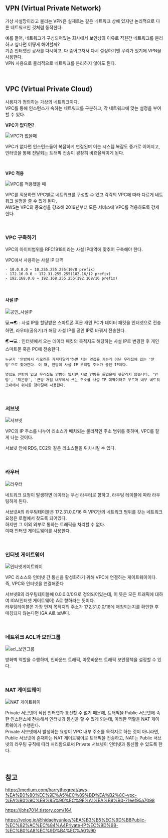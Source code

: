 ## VPN (Virtual Private Network)
가상 사설망이라고 불리는 VPN은 실제로는 같은 네트워크 상에 있지만 논리적으로 다른 네트워크인 것처럼 동작한다.

예를 들어, 네트워크가 구성되어있는 회사에서 보안상의 이유로 직원간 네트워크를 분리하고 싶다면 어떻게 해야할까?  
기존 인터넷선 공사를 다시하고, 다 뜯어고쳐서 다시 설정하기엔 무리가 있기에 VPN을 사용한다.  
VPN 사용으로 물리적으로 네트워크를 분리하지 않아도 된다.

<br>

## VPC (Virtual Private Cloud)
사용자가 정의하는 가상의 네트워크이다.  
VPC를 통해 인스턴스가 속하는 네트워크를 구분하고, 각 네트워크에 맞는 설정을 부여할 수 있다.

**VPC가 없다면?**

![VPC가 없을때](https://user-images.githubusercontent.com/59812251/174433777-ce7d1526-bf67-4c58-b18a-6f899c24846d.png)

VPC가 없다면 인스턴스들이 복잡하게 연결된며 이는 시스템 복잡도 증가로 이어지고, 인터넷을 통해 전달되는 트래픽 전송이 굉장히 비효율적이게 된다.

<br>

**VPC 적용**

![VPC를 적용했을 때](https://user-images.githubusercontent.com/59812251/174433780-244d291a-ce1e-42f1-9a1b-b37480f65354.png)

VPC를 적용하면 VPC별로 네트워크를 구성할 수 있고 각각의 VPC에 따라 다르게 네트워크 설정을 줄 수 있게 된다.  
AWS는 VPC의 중요성을 강조해 2019년부터 모든 서비스에 VPC를 적용하도록 강제한다.

<br>

### VPC 구축하기
VPC의 아이피범위를 RFC1918이라는 사설 IP대역에 맞추어 구축해야 한다.

VPC에서 사용하는 사설 IP 대역
```
- 10.0.0.0 ~ 10.255.255.255(10/8 prefix)
- 172.16.0.0 ~ 172.31.255.255(182.16/12 prefix)
- 192.168.0.0 ~ 192.168.255.255(192.168/16 prefix)
```

<br>

#### 사설 IP

![공인_사설IP](https://user-images.githubusercontent.com/59812251/174434145-67d47d96-66ee-46d8-8ef2-de43cc9567f2.png)

💻➡🌏 : 사설 IP를 할당받은 스마트폰 혹은 개인 PC가 데이터 패킷을 인터넷으로 전송하면, 라우터(공유기)가 해당 사설 IP를 공인 IP로 바꿔서 전송한다.

🌏➡💻 : 인터넷에서 오는 데이터 패킷의 목적지도 해당하는 사설 IP로 변경한 후 개인 스마트폰 혹은 PC에 전송한다.

```
누군가 '안방에서 리모컨좀 가져다달라'하면 저는 옆집을 가는게 아닌 우리집에 있는 '안방'으로 찾아간다. 이 때, 안방이 사설 IP 우리집 주소가 공인 IP이다.

옆집도 안방이 있고 우리집도 안방이 있지만 서로 안방을 들었을때 헷갈리지 않습니다. '안방', '작은방', '큰방'처럼 내부에서 쓰는 주소를 사설 IP 대역이라고 부르며 내부 네트워크내에서 위치를 찾아갈때 사용한다.
```

<br>

### 서브넷

![서브넷](https://user-images.githubusercontent.com/59812251/174434522-ce5b87a0-7046-4104-b3b0-af6b6995b617.png)

VPC의 IP 주소를 나누어 리소스가 배치되는 물리적인 주소 범위를 뜻하며, VPC를 잘게 나눈 것이다.

서브넷 안에 RDS, EC2와 같은 리소스들을 위치시킬 수 있다.

<br>

### 라우터

![라우터](https://user-images.githubusercontent.com/59812251/174434676-64d873fa-7ae4-42f0-86df-92581b6b205d.png)

네트워크 요청이 발생하면 데이터는 우선 라우터로 향하고, 라우팅 테이블에 따라 라우팅하게 된다.

서브넷A의 라우팅테이블은 172.31.0.0/16 즉 VPC안의 네트워크 범위를 갖는 네트워크 요청은 로컬에서 찾도록 되어있다.  
하지만 그 이외 외부로 통하는 트래픽을 처리할 수 없다.  
이때 인터넷 게이트웨이를 사용한다.

<br>

### 인터넷 게이트웨이

![인터넷게이트웨이](https://user-images.githubusercontent.com/59812251/174434677-294d68a2-86e0-48c8-bdc2-594b69d6b79f.png)

VPC 리소스와 인터넷 간 통신을 활성화하기 위해 VPC에 연결하는 게이트웨이이다. 즉, VPC와 인터넷을 연결해준다

서브넷B의 라우팅테이블에 0.0.0.0/0으로 정의되어있는데, 이 뜻은 모든 트래픽에 대하여 IGA(인터넷 게이트웨이) A로 향하라는 뜻이다.  
라우팅테이블은 가장 먼저 목적지의 주소가 172.31.0.0/16에 매칭되는지를 확인한 후 매칭되지 않는다면 IGA A로 보낸다.

<br>

### 네트워크 ACL과 보안그룹

![acl_보안그룹](https://user-images.githubusercontent.com/59812251/174434678-574bbee6-97e8-4d85-97e1-a0a6a786c52e.png)

방화벽 역할을 수행하며, 인바운드 트래픽, 아웃바운드 트래픽 보안정책을 설정할 수 있다.

<br>

### NAT 게이트웨이

![NAT 게이트웨이](https://user-images.githubusercontent.com/59812251/174434679-85119259-c6b2-4f8b-938f-87c6c7a1e230.png)

Private 서브넷이 직접 인터넷과 통신할 수 없기 때문에, 트래픽을 Public 서브넷에 속한 인스턴스에 전송해서 인터넷과 통신을 할 수 있게 되는데, 이러한 역할을 NAT 게이트웨이가 수행한다.  
Private 서브넷에서 발생하는 요청이 VPC 내부 주소를 목적지로 하는 것이 아니라면, Public 서브넷에 존재하는 NAT 게이트웨이로 트래픽을 전송하고, NAT는 Public 서브넷의 라우팅 규칙에 따라 처리함으로써 Private 서브넷이 인터넷과 통신할 수 있도록 한다.

<br>

## 참고
https://medium.com/harrythegreat/aws-%EA%B0%80%EC%9E%A5%EC%89%BD%EA%B2%8C-vpc-%EA%B0%9C%EB%85%90%EC%9E%A1%EA%B8%B0-71eef95a7098

https://jbhs7014.tistory.com/164

https://velog.io/@hidaehyunlee/%EA%B3%B5%EC%9D%B8Public-%EC%82%AC%EC%84%A4Private-IP%EC%9D%98-%EC%B0%A8%EC%9D%B4%EC%A0%90